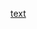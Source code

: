 [text](https://dev.to/receter/how-to-create-a-react-component-library-using-vites-library-mode-4lma)
